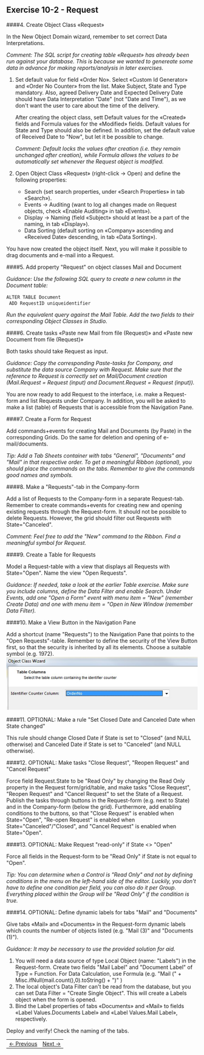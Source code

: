 ## Exercise 10-2 - Request
  
####4. Create Object Class «Request» 

In the New Object Domain wizard, remember to set correct Data Interpretations.

*Comment: The SQL script for creating table «Request» has already been run against your database. This is because we wanted to genereate some data in advance for making reports/analysis in later exercises.*
   
   1. Set default value for field «Order No». Select «Custom Id Generator» and «Order No Counter» from the list. Make Subject, State and Type mandatory. Also, agreed Delivery Date and Expected Delivery Date should have Data Interpretation "Date" (not "Date and Time"), as we don't want the user to care about the time of the delivery.
      
      After creating the object class, sett Default values for the «Created» fields and Formula values for the «Modified» fields. Default values for State and Type should also be defined. In addition, set the default value of Received Date to "Now", but let it be possible to change.
      
      *Comment: Default locks the values after creation (i.e. they remain unchanged after creation), while Formula allows the values to be automatically set whenever the Request object is modified.*
   
   2. Open Object Class «Request» (right-click -> Open) and define the following properties:
      - Search (set search properties, under «Search Properties» in tab «Search»).
      - Events -> Auditing (want to log all changes made on Request objects, check «Enable Auditing» in tab «Events»).
      - Display -> Naming (field «Subject» should at least be a part of the naming, in tab «Display»).
      -	Data Sorting (default sorting on «Company» ascending and «Received Date» descending, in tab «Data Sorting»).
  
You have now created the object itself. Next, you will make it possible to drag documents and e-mail into a Request.

####5. Add property "Request" on object classes Mail and Document

*Guidance: Use the following SQL query to create a new column in the Document table:*

```
ALTER TABLE Document
 ADD RequestID uniqueidentifier 
```

*Run the equivalent query against the Mail Table. Add the two fields to their corresponding Object Classes in Studio.*

####6. Create tasks «Paste new Mail from file (Request)» and «Paste new Document from file (Request)»

Both tasks should take Request as input.

*Guidance: Copy the corresponding Paste-tasks for Company, and substitute the data source Company with Request. Make sure that the reference to Request is correctly set on Mail/Document creation (Mail.Request = Request (input) and Document.Request = Request (input)).*

You are now ready to add Request to the interface, i.e. make a Request-form and list Requests under Company. In addition, you will be asked to make a list (table) of Requests that is accessible from the Navigation Pane.

####7. Create a Form for Request

Add commands+events for creating Mail and Documents (by Paste) in the corresponding Grids. Do the same for deletion and opening of e-mail/documents.

*Tip: Add a Tab Sheets container with tabs "General", "Documents" and "Mail" in that respective order. To get a meaningful Ribbon (optional), you should place the commands on the tabs. Remember to give the commands good names and symbols.*
   
####8. Make a "Requests"-tab in the Company-form

Add a list of Requests to the Company-form in a separate Request-tab. Remember to create commands+events for creating new and opening existing requests through the Request-form. It should not be possible to delete Requests. However, the grid should filter out Requests with State="Canceled".

*Comment: Feel free to add the "New" command to the Ribbon. Find a meaningful symbol for Request.*
  
####9. Create a Table for Requests

Model a Request-table with a view that displays all Requests with State="Open". Name the view "Open Requests".

*Guidance: If needed, take a look at the earlier Table exercise. Make sure you include columns, define the Data Filter and enable Search. Under Events, add one "Open a Form" event with menu item = "New" (remember Create Data) and one with menu item = "Open in New Window (remember Data Filter).*
   
####10. Make a View Button in the Navigation Pane

Add a shortcut (name "Requests") to the Navigation Pane that points to the "Open Requests"-table. Remember to define the security of the View Button first, so that the security is inherited by all its elements. Choose a suitable symbol (e.g. 1972).
![oppg9fig3.JPG](media/oppg9fig2.JPG)
  
####11. OPTIONAL: Make a rule "Set Closed Date and Canceled Date when State changed"

This rule should change Closed Date if State is set to "Closed" (and NULL otherwise) and Canceled Date if State is set to "Canceled" (and NULL otherwise).

####12. OPTIONAL: Make tasks "Close Request", "Reopen Request" and "Cancel Request"

Force field Request.State to be "Read Only" by changing the Read Only property in the Request form/grid/table, and make tasks "Close Request", "Reopen Request" and "Cancel Request" to set the State of a Request. Publish the tasks through buttons in the Request-form (e.g. next to State) and in the Company-form (below the grid). Furthermore, add enabling conditions to the buttons, so that "Close Request" is enabled when State="Open", "Re-open Request" is enabled when State="Canceled"/"Closed", and "Cancel Request" is enabled when State="Open".

####13. OPTIONAL: Make Request "read-only" if State <> "Open"

Force all fields in the Request-form to be "Read Only" if State is not equal to "Open".

*Tip: You can determine when a Control is "Read Only" and not by defining conditions in the menu on the left-hand side of the editor. Luckily, you don't have to define one condition per field, you can also do it per Group. Everything placed within the Group will be "Read Only" if the condition is true.*
	
####14. OPTIONAL: Define dynamic labels for tabs "Mail" and "Documents"

Give tabs «Mail» and «Documents» in the Request-form dynamic labels which counts the number of objects listed (e.g. "Mail (3)" and "Documents (1)").

*Guidance: It may be necessary to use the provided solution for aid.*
    
   1. You will need a data source of type Local Object (name: "Labels") in the Request-form. Create two fields "Mail Label" and "Document Label" of Type = Function. For Data Calculation, use Formula (e.g. "Mail  (" + Misc.ifNull(mail.count(),0).toString() + ")"  )
   2. The local object's Data Filter can't be read from the database, but you can set Data Filter = "Create Single Object". This will create a Labels object when the form is opened.
   3. Bind the Label properties of tabs «Documents» and «Mail» to fields «Label Values.Documents Label» and «Label Values.Mail Label», respectively. 

Deploy and verify! Check the naming of the tabs.


<table>
   <tr><td><a href="exercise-10-1.md"><- Previous</a></td><td align="right"><a href="exercise-11-1.md">Next -></a></td></tr>
</table>
